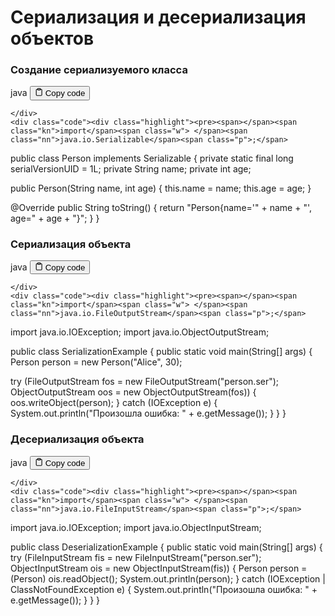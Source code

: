<h1>Сериализация и десериализация объектов</h1>
<h3>Создание сериализуемого класса</h3>
<div class="code-element">
    <div class="lang-line">
        <text>java</text>
        <button class="copy-button"
        onclick="copyCode(this)">
    <svg stroke="currentColor"
         fill="none"
         stroke-width="2"
         viewBox="0 0 24 24"
         stroke-linecap="round"
         stroke-linejoin="round"
         class="h-4 w-4"
         height="1em"
         width="1em"
         xmlns="http://www.w3.org/2000/svg">
        <path d="M16 4h2a2 2 0 0 1 2 2v14a2 2 0 0 1-2 2H6a2 2 0 0 1-2-2V6a2 2 0 0 1 2-2h2"></path>
        <rect x="8" y="2" width="8" height="4" rx="1" ry="1"></rect>
    </svg>
    <text>Copy code</text>
</button>

    </div>
    <div class="code"><div class="highlight"><pre><span></span><span class="kn">import</span><span class="w"> </span><span class="nn">java.io.Serializable</span><span class="p">;</span>

<span class="kd">public</span><span class="w"> </span><span class="kd">class</span> <span class="nc">Person</span><span class="w"> </span><span class="kd">implements</span><span class="w"> </span><span class="n">Serializable</span><span class="w"> </span><span class="p">{</span>
<span class="w">    </span><span class="kd">private</span><span class="w"> </span><span class="kd">static</span><span class="w"> </span><span class="kd">final</span><span class="w"> </span><span class="kt">long</span><span class="w"> </span><span class="n">serialVersionUID</span><span class="w"> </span><span class="o">=</span><span class="w"> </span><span class="mi">1L</span><span class="p">;</span>
<span class="w">    </span><span class="kd">private</span><span class="w"> </span><span class="n">String</span><span class="w"> </span><span class="n">name</span><span class="p">;</span>
<span class="w">    </span><span class="kd">private</span><span class="w"> </span><span class="kt">int</span><span class="w"> </span><span class="n">age</span><span class="p">;</span>

<span class="w">    </span><span class="kd">public</span><span class="w"> </span><span class="nf">Person</span><span class="p">(</span><span class="n">String</span><span class="w"> </span><span class="n">name</span><span class="p">,</span><span class="w"> </span><span class="kt">int</span><span class="w"> </span><span class="n">age</span><span class="p">)</span><span class="w"> </span><span class="p">{</span>
<span class="w">        </span><span class="k">this</span><span class="p">.</span><span class="na">name</span><span class="w"> </span><span class="o">=</span><span class="w"> </span><span class="n">name</span><span class="p">;</span>
<span class="w">        </span><span class="k">this</span><span class="p">.</span><span class="na">age</span><span class="w"> </span><span class="o">=</span><span class="w"> </span><span class="n">age</span><span class="p">;</span>
<span class="w">    </span><span class="p">}</span>

<span class="w">    </span><span class="nd">@Override</span>
<span class="w">    </span><span class="kd">public</span><span class="w"> </span><span class="n">String</span><span class="w"> </span><span class="nf">toString</span><span class="p">()</span><span class="w"> </span><span class="p">{</span>
<span class="w">        </span><span class="k">return</span><span class="w"> </span><span class="s">&quot;Person{name=&#39;&quot;</span><span class="w"> </span><span class="o">+</span><span class="w"> </span><span class="n">name</span><span class="w"> </span><span class="o">+</span><span class="w"> </span><span class="s">&quot;&#39;, age=&quot;</span><span class="w"> </span><span class="o">+</span><span class="w"> </span><span class="n">age</span><span class="w"> </span><span class="o">+</span><span class="w"> </span><span class="s">&quot;}&quot;</span><span class="p">;</span>
<span class="w">    </span><span class="p">}</span>
<span class="p">}</span>
</pre></div></div>
</div>

<h3>Сериализация объекта</h3>
<div class="code-element">
    <div class="lang-line">
        <text>java</text>
        <button class="copy-button"
        onclick="copyCode(this)">
    <svg stroke="currentColor"
         fill="none"
         stroke-width="2"
         viewBox="0 0 24 24"
         stroke-linecap="round"
         stroke-linejoin="round"
         class="h-4 w-4"
         height="1em"
         width="1em"
         xmlns="http://www.w3.org/2000/svg">
        <path d="M16 4h2a2 2 0 0 1 2 2v14a2 2 0 0 1-2 2H6a2 2 0 0 1-2-2V6a2 2 0 0 1 2-2h2"></path>
        <rect x="8" y="2" width="8" height="4" rx="1" ry="1"></rect>
    </svg>
    <text>Copy code</text>
</button>

    </div>
    <div class="code"><div class="highlight"><pre><span></span><span class="kn">import</span><span class="w"> </span><span class="nn">java.io.FileOutputStream</span><span class="p">;</span>
<span class="kn">import</span><span class="w"> </span><span class="nn">java.io.IOException</span><span class="p">;</span>
<span class="kn">import</span><span class="w"> </span><span class="nn">java.io.ObjectOutputStream</span><span class="p">;</span>

<span class="kd">public</span><span class="w"> </span><span class="kd">class</span> <span class="nc">SerializationExample</span><span class="w"> </span><span class="p">{</span>
<span class="w">    </span><span class="kd">public</span><span class="w"> </span><span class="kd">static</span><span class="w"> </span><span class="kt">void</span><span class="w"> </span><span class="nf">main</span><span class="p">(</span><span class="n">String</span><span class="o">[]</span><span class="w"> </span><span class="n">args</span><span class="p">)</span><span class="w"> </span><span class="p">{</span>
<span class="w">        </span><span class="n">Person</span><span class="w"> </span><span class="n">person</span><span class="w"> </span><span class="o">=</span><span class="w"> </span><span class="k">new</span><span class="w"> </span><span class="n">Person</span><span class="p">(</span><span class="s">&quot;Alice&quot;</span><span class="p">,</span><span class="w"> </span><span class="mi">30</span><span class="p">);</span>

<span class="w">        </span><span class="k">try</span><span class="w"> </span><span class="p">(</span><span class="n">FileOutputStream</span><span class="w"> </span><span class="n">fos</span><span class="w"> </span><span class="o">=</span><span class="w"> </span><span class="k">new</span><span class="w"> </span><span class="n">FileOutputStream</span><span class="p">(</span><span class="s">&quot;person.ser&quot;</span><span class="p">);</span>
<span class="w">             </span><span class="n">ObjectOutputStream</span><span class="w"> </span><span class="n">oos</span><span class="w"> </span><span class="o">=</span><span class="w"> </span><span class="k">new</span><span class="w"> </span><span class="n">ObjectOutputStream</span><span class="p">(</span><span class="n">fos</span><span class="p">))</span><span class="w"> </span><span class="p">{</span>
<span class="w">            </span><span class="n">oos</span><span class="p">.</span><span class="na">writeObject</span><span class="p">(</span><span class="n">person</span><span class="p">);</span>
<span class="w">        </span><span class="p">}</span><span class="w"> </span><span class="k">catch</span><span class="w"> </span><span class="p">(</span><span class="n">IOException</span><span class="w"> </span><span class="n">e</span><span class="p">)</span><span class="w"> </span><span class="p">{</span>
<span class="w">            </span><span class="n">System</span><span class="p">.</span><span class="na">out</span><span class="p">.</span><span class="na">println</span><span class="p">(</span><span class="s">&quot;Произошла ошибка: &quot;</span><span class="w"> </span><span class="o">+</span><span class="w"> </span><span class="n">e</span><span class="p">.</span><span class="na">getMessage</span><span class="p">());</span>
<span class="w">        </span><span class="p">}</span>
<span class="w">    </span><span class="p">}</span>
<span class="p">}</span>
</pre></div></div>
</div>

<h3>Десериализация объекта</h3>
<div class="code-element">
    <div class="lang-line">
        <text>java</text>
        <button class="copy-button"
        onclick="copyCode(this)">
    <svg stroke="currentColor"
         fill="none"
         stroke-width="2"
         viewBox="0 0 24 24"
         stroke-linecap="round"
         stroke-linejoin="round"
         class="h-4 w-4"
         height="1em"
         width="1em"
         xmlns="http://www.w3.org/2000/svg">
        <path d="M16 4h2a2 2 0 0 1 2 2v14a2 2 0 0 1-2 2H6a2 2 0 0 1-2-2V6a2 2 0 0 1 2-2h2"></path>
        <rect x="8" y="2" width="8" height="4" rx="1" ry="1"></rect>
    </svg>
    <text>Copy code</text>
</button>

    </div>
    <div class="code"><div class="highlight"><pre><span></span><span class="kn">import</span><span class="w"> </span><span class="nn">java.io.FileInputStream</span><span class="p">;</span>
<span class="kn">import</span><span class="w"> </span><span class="nn">java.io.IOException</span><span class="p">;</span>
<span class="kn">import</span><span class="w"> </span><span class="nn">java.io.ObjectInputStream</span><span class="p">;</span>

<span class="kd">public</span><span class="w"> </span><span class="kd">class</span> <span class="nc">DeserializationExample</span><span class="w"> </span><span class="p">{</span>
<span class="w">    </span><span class="kd">public</span><span class="w"> </span><span class="kd">static</span><span class="w"> </span><span class="kt">void</span><span class="w"> </span><span class="nf">main</span><span class="p">(</span><span class="n">String</span><span class="o">[]</span><span class="w"> </span><span class="n">args</span><span class="p">)</span><span class="w"> </span><span class="p">{</span>
<span class="w">        </span><span class="k">try</span><span class="w"> </span><span class="p">(</span><span class="n">FileInputStream</span><span class="w"> </span><span class="n">fis</span><span class="w"> </span><span class="o">=</span><span class="w"> </span><span class="k">new</span><span class="w"> </span><span class="n">FileInputStream</span><span class="p">(</span><span class="s">&quot;person.ser&quot;</span><span class="p">);</span>
<span class="w">             </span><span class="n">ObjectInputStream</span><span class="w"> </span><span class="n">ois</span><span class="w"> </span><span class="o">=</span><span class="w"> </span><span class="k">new</span><span class="w"> </span><span class="n">ObjectInputStream</span><span class="p">(</span><span class="n">fis</span><span class="p">))</span><span class="w"> </span><span class="p">{</span>
<span class="w">            </span><span class="n">Person</span><span class="w"> </span><span class="n">person</span><span class="w"> </span><span class="o">=</span><span class="w"> </span><span class="p">(</span><span class="n">Person</span><span class="p">)</span><span class="w"> </span><span class="n">ois</span><span class="p">.</span><span class="na">readObject</span><span class="p">();</span>
<span class="w">            </span><span class="n">System</span><span class="p">.</span><span class="na">out</span><span class="p">.</span><span class="na">println</span><span class="p">(</span><span class="n">person</span><span class="p">);</span>
<span class="w">        </span><span class="p">}</span><span class="w"> </span><span class="k">catch</span><span class="w"> </span><span class="p">(</span><span class="n">IOException</span><span class="w"> </span><span class="o">|</span><span class="w"> </span><span class="n">ClassNotFoundException</span><span class="w"> </span><span class="n">e</span><span class="p">)</span><span class="w"> </span><span class="p">{</span>
<span class="w">            </span><span class="n">System</span><span class="p">.</span><span class="na">out</span><span class="p">.</span><span class="na">println</span><span class="p">(</span><span class="s">&quot;Произошла ошибка: &quot;</span><span class="w"> </span><span class="o">+</span><span class="w"> </span><span class="n">e</span><span class="p">.</span><span class="na">getMessage</span><span class="p">());</span>
<span class="w">        </span><span class="p">}</span>
<span class="w">    </span><span class="p">}</span>
<span class="p">}</span>
</pre></div></div>
</div>